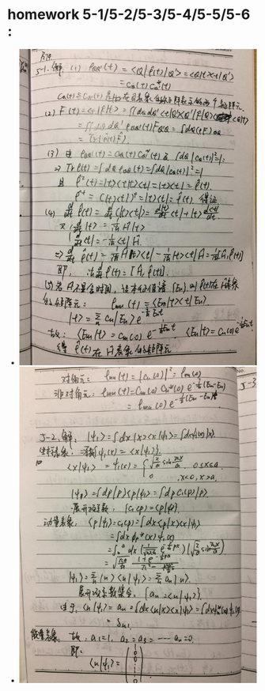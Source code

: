 homework 5-1/5-2/5-3/5-4/5-5/5-6 : 
=======   
 - ![HOMEWORK_5-1/2/3/4/5/6(1)](https://github.com/Pu-ZH/compuationalphysics_N2014301020017/blob/master/Quantum_Mechanics/Homwwork_5_123456/%E9%87%8F%E5%AD%90%E5%8A%9B%E5%AD%A6%E4%BD%9C%E4%B8%9A5-123456(1).JPG)     
 - ![HOMEWORK_5-1/2/3/4/5/6(1)](https://github.com/Pu-ZH/compuationalphysics_N2014301020017/blob/master/Quantum_Mechanics/Homwwork_5_123456/%E9%87%8F%E5%AD%90%E5%8A%9B%E5%AD%A6%E4%BD%9C%E4%B8%9A5-123456(2).JPG)     
